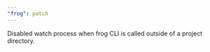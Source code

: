 ```yaml
---
"frog": patch
---
```


Disabled watch process when frog CLI is called outside of a project directory.
